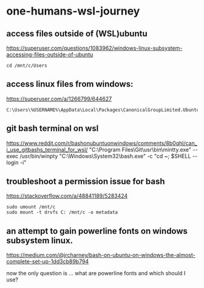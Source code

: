 # one-humans-wsl-journey

## access files outside of (WSL)ubuntu
https://superuser.com/questions/1083962/windows-linux-subsystem-accessing-files-outside-of-ubuntu
```
cd /mnt/c/Users
```

## access linux files from windows:
https://superuser.com/a/1266799/644627
```
C:\Users\%USERNAME%\AppData\Local\Packages\CanonicalGroupLimited.UbuntuonWindows_79rhkp1fndgsc\LocalState\rootfs\
```

## git bash terminal on wsl
https://www.reddit.com/r/bashonubuntuonwindows/comments/8b0qhl/can_i_use_gitbashs_terminal_for_wsl/
"C:\Program Files\Git\usr\bin\mintty.exe" --exec /usr/bin/winpty "C:\Windows\System32\bash.exe" -c "cd ~; $SHELL --login -i"

## troubleshoot a permission issue for bash
https://stackoverflow.com/a/48841189/5283424
```
sudo umount /mnt/c
sudo mount -t drvfs C: /mnt/c -o metadata
```

## an attempt to gain powerline fonts on windows subsystem linux.
https://medium.com/@jrcharney/bash-on-ubuntu-on-windows-the-almost-complete-set-up-1dd3cb89b794

now the only question is ... what are powerline fonts and which should I use?
